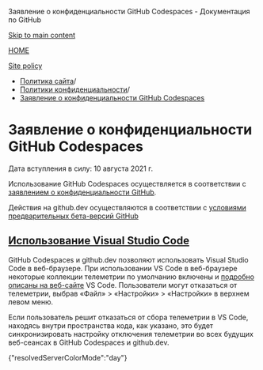 Заявление о конфиденциальности GitHub Codespaces - Документация по GitHub

[Skip to main content](#main-content)

[HOME](/ru)

[Site policy](/ru/site-policy)

* [Политика сайта](/ru/site-policy)/
* [Политики конфиденциальности](/ru/site-policy/privacy-policies)/
* [Заявление о конфиденциальности GitHub Codespaces](/ru/site-policy/privacy-policies/github-codespaces-privacy-statement)

Заявление о конфиденциальности GitHub Codespaces
==========

Дата вступления в силу: 10 августа 2021 г.

Использование GitHub Codespaces осуществляется в соответствии с [заявлением о конфиденциальности GitHub](/ru/site-policy/privacy-policies/github-privacy-statement).

Действия на github.dev осуществляются в соответствии с [условиями предварительных бета-версий GitHub](/ru/site-policy/github-terms/github-terms-of-service#j-beta-previews)

[Использование Visual Studio Code](#использование-visual-studio-code)
----------

GitHub Codespaces и github.dev позволяют использовать Visual Studio Code в веб-браузере. При использовании VS Code в веб-браузере некоторые коллекции телеметрии по умолчанию включены и [подробно описаны на веб-сайте](https://code.visualstudio.com/docs/getstarted/telemetry) VS Code. Пользователи могут отказаться от телеметрии, выбрав «Файл» \> «Настройки» \> «Настройки» в верхнем левом меню.

Если пользователь решит отказаться от сбора телеметрии в VS Code, находясь внутри пространства кода, как указано, это будет синхронизировать настройку отключения телеметрии во всех будущих веб-сеансах в GitHub Codespaces и github.dev.

{"resolvedServerColorMode":"day"}
